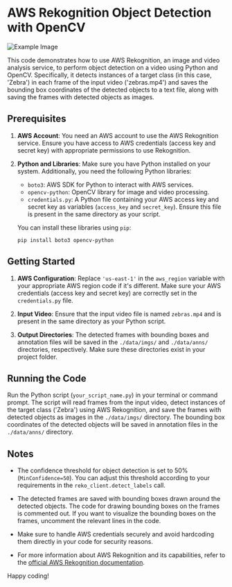 # AWS Rekognition Object Detection with OpenCV
![Example Image](data/zebras_detected.png)

This code demonstrates how to use AWS Rekognition, an image and video analysis service, to perform object detection on a video using Python and OpenCV. Specifically, it detects instances of a target class (in this case, 'Zebra') in each frame of the input video ('zebras.mp4') and saves the bounding box coordinates of the detected objects to a text file, along with saving the frames with detected objects as images.

## Prerequisites

1. **AWS Account**: You need an AWS account to use the AWS Rekognition service. Ensure you have access to AWS credentials (access key and secret key) with appropriate permissions to use Rekognition.

2. **Python and Libraries**: Make sure you have Python installed on your system. Additionally, you need the following Python libraries:
   - `boto3`: AWS SDK for Python to interact with AWS services.
   - `opencv-python`: OpenCV library for image and video processing.
   - `credentials.py`: A Python file containing your AWS access key and secret key as variables (`access_key` and `secret_key`). Ensure this file is present in the same directory as your script.

   You can install these libraries using `pip`:
   ```
   pip install boto3 opencv-python
   ```

## Getting Started

1. **AWS Configuration**: Replace `'us-east-1'` in the `aws_region` variable with your appropriate AWS region code if it's different. Make sure your AWS credentials (access key and secret key) are correctly set in the `credentials.py` file.

2. **Input Video**: Ensure that the input video file is named `zebras.mp4` and is present in the same directory as your Python script.

3. **Output Directories**: The detected frames with bounding boxes and annotation files will be saved in the `./data/imgs/` and `./data/anns/` directories, respectively. Make sure these directories exist in your project folder.

## Running the Code

Run the Python script (`your_script_name.py`) in your terminal or command prompt. The script will read frames from the input video, detect instances of the target class ('Zebra') using AWS Rekognition, and save the frames with detected objects as images in the `./data/imgs/` directory. The bounding box coordinates of the detected objects will be saved in annotation files in the `./data/anns/` directory.

## Notes

- The confidence threshold for object detection is set to 50% (`MinConfidence=50`). You can adjust this threshold according to your requirements in the `reko_client.detect_labels` call.
  
- The detected frames are saved with bounding boxes drawn around the detected objects. The code for drawing bounding boxes on the frames is commented out. If you want to visualize the bounding boxes on the frames, uncomment the relevant lines in the code.

- Make sure to handle AWS credentials securely and avoid hardcoding them directly in your code for security reasons.

- For more information about AWS Rekognition and its capabilities, refer to the [official AWS Rekognition documentation](https://aws.amazon.com/rekognition/).

Happy coding!
